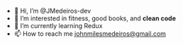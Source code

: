 - 👋 Hi, I’m @JMedeiros-dev
- 👀 I’m interested in fitness, good books, and **clean code**
- 🌱 I’m currently learning Redux
- 📫 How to reach me johnmilesmedeiros@gmail.com

<!---
JMedeiros-dev/JMedeiros-dev is a ✨ special ✨ repository because its `README.md` (this file) appears on your GitHub profile.
You can click the Preview link to take a look at your changes.
--->
